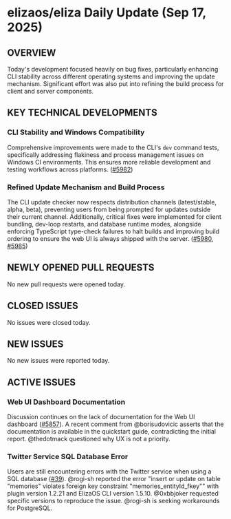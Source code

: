# elizaos/eliza Daily Update (Sep 17, 2025)
## OVERVIEW 
Today's development focused heavily on bug fixes, particularly enhancing CLI stability across different operating systems and improving the update mechanism. Significant effort was also put into refining the build process for client and server components.

## KEY TECHNICAL DEVELOPMENTS

### CLI Stability and Windows Compatibility
Comprehensive improvements were made to the CLI's `dev` command tests, specifically addressing flakiness and process management issues on Windows CI environments. This ensures more reliable development and testing workflows across platforms. ([#5982](https://github.com/elizaos/eliza/pull/5982))

### Refined Update Mechanism and Build Process
The CLI update checker now respects distribution channels (latest/stable, alpha, beta), preventing users from being prompted for updates outside their current channel. Additionally, critical fixes were implemented for client bundling, dev-loop restarts, and database runtime modes, alongside enforcing TypeScript type-check failures to halt builds and improving build ordering to ensure the web UI is always shipped with the server. ([#5980](https://github.com/elizaos/eliza/pull/5980), [#5985](https://github.com/elizaos/eliza/pull/5985))

## NEWLY OPENED PULL REQUESTS
No new pull requests were opened today.

## CLOSED ISSUES
No issues were closed today.

## NEW ISSUES
No new issues were reported today.

## ACTIVE ISSUES

### Web UI Dashboard Documentation
Discussion continues on the lack of documentation for the Web UI dashboard ([#5857](https://github.com/elizaos/eliza/issues/5857)). A recent comment from @borisudovicic asserts that the documentation is available in the quickstart guide, contradicting the initial report. @thedotmack questioned why UX is not a priority.

### Twitter Service SQL Database Error
Users are still encountering errors with the Twitter service when using a SQL database ([#39](https://github.com/elizaos/eliza/issues/39)). @rogi-sh reported the error "insert or update on table "memories" violates foreign key constraint "memories_entityId_fkey"" with plugin version 1.2.21 and ElizaOS CLI version 1.5.10. @0xbbjoker requested specific versions to reproduce the issue. @rogi-sh is seeking workarounds for PostgreSQL.